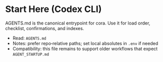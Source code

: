 # Start Here (Codex CLI)

AGENTS.md is the canonical entrypoint for cora. Use it for load order, checklist, confirmations, and indexes.

- Read: `AGENTS.md`
- Notes: prefer repo‑relative paths; set local absolutes in `.env` if needed
- Compatibility: this file remains to support older workflows that expect `AGENT_STARTUP.md`
